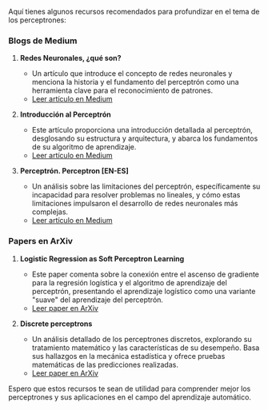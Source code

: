 Aquí tienes algunos recursos recomendados para profundizar en el tema de los perceptrones:

### Blogs de Medium

1. **Redes Neuronales, ¿qué son?**
   - Un artículo que introduce el concepto de redes neuronales y menciona la historia y el fundamento del perceptrón como una herramienta clave para el reconocimiento de patrones.
   - [Leer artículo en Medium](https://medium.com/@williamkhepri/redes-neuronales-que-son-a64d022298e0)

2. **Introducción al Perceptrón**
   - Este artículo proporciona una introducción detallada al perceptrón, desglosando su estructura y arquitectura, y abarca los fundamentos de su algoritmo de aprendizaje.
   - [Leer artículo en Medium](https://andresfelipeocampo.medium.com/introducci%C3%B3n-al-perceptr%C3%B3n-b84419069884)

3. **Perceptrón. Perceptron [EN-ES]**
   - Un análisis sobre las limitaciones del perceptrón, específicamente su incapacidad para resolver problemas no lineales, y cómo estas limitaciones impulsaron el desarrollo de redes neuronales más complejas.
   - [Leer artículo en Medium](https://medium.com/@mig8at/perceptrones-p-es-en-c96fa654cd30)

### Papers en ArXiv

1. **Logistic Regression as Soft Perceptron Learning**
   - Este paper comenta sobre la conexión entre el ascenso de gradiente para la regresión logística y el algoritmo de aprendizaje del perceptrón, presentando el aprendizaje logístico como una variante "suave" del aprendizaje del perceptrón.
   - [Leer paper en ArXiv](http://arxiv.org/abs/1708.07826v1)

2. **Discrete perceptrons**
   - Un análisis detallado de los perceptrones discretos, explorando su tratamiento matemático y las características de su desempeño. Basa sus hallazgos en la mecánica estadística y ofrece pruebas matemáticas de las predicciones realizadas.
   - [Leer paper en ArXiv](http://arxiv.org/abs/1306.4375v1)

Espero que estos recursos te sean de utilidad para comprender mejor los perceptrones y sus aplicaciones en el campo del aprendizaje automático.